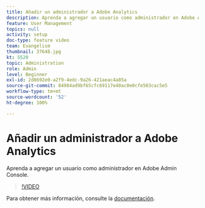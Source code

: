 ```yaml
---
title: Añadir un administrador a Adobe Analytics
description: Aprenda a agregar un usuario como administrador en Adobe Admin Console.
feature: User Management
topics: null
activity: setup
doc-type: feature video
team: Evangelism
thumbnail: 37648.jpg
kt: 5520
topic: Administration
role: Admin
level: Beginner
exl-id: 2d8692e0-a2f9-4edc-9a26-421aeac4a85a
source-git-commit: 84984ad9bf65cfc69117e40ac0e0cfe503cac5e5
workflow-type: tm+mt
source-wordcount: '52'
ht-degree: 100%

---
```


# Añadir un administrador a Adobe Analytics

Aprenda a agregar un usuario como administrador en Adobe Admin Console.

>[!VIDEO](https://video.tv.adobe.com/v/37648/?quality=12&learn=on)

Para obtener más información, consulte la [documentación](https://helpx.adobe.com/es/enterprise/using/admin-console.html).

